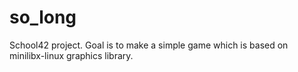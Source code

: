 # so_long
School42 project. Goal is to make a simple game which is based on minilibx-linux graphics library.
